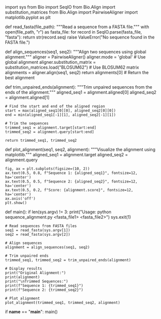 import sys
from Bio import SeqIO
from Bio.Align import substitution_matrices
from Bio.Align import PairwiseAligner
import matplotlib.pyplot as plt

def read_fasta(file_path):
    """Read a sequence from a FASTA file."""
    with open(file_path, "r") as fasta_file:
        for record in SeqIO.parse(fasta_file, "fasta"):
            return str(record.seq)
    raise ValueError("No sequence found in the FASTA file.")

def align_sequences(seq1, seq2):
    """Align two sequences using global alignment."""
    aligner = PairwiseAligner()
    aligner.mode = 'global'  # Use global alignment
    aligner.substitution_matrix = substitution_matrices.load("BLOSUM62")  # Use BLOSUM62 matrix
    alignments = aligner.align(seq1, seq2)
    return alignments[0]  # Return the best alignment

def trim_unpaired_ends(alignment):
    """Trim unpaired sequences from the ends of the alignment."""
    aligned_seq1 = alignment.aligned[0]
    aligned_seq2 = alignment.aligned[1]

    # Find the start and end of the aligned region
    start = max(aligned_seq1[0][0], aligned_seq2[0][0])
    end = min(aligned_seq1[-1][1], aligned_seq2[-1][1])

    # Trim the sequences
    trimmed_seq1 = alignment.target[start:end]
    trimmed_seq2 = alignment.query[start:end]

    return trimmed_seq1, trimmed_seq2

def plot_alignment(seq1, seq2, alignment):
    """Visualize the alignment using matplotlib."""
    aligned_seq1 = alignment.target
    aligned_seq2 = alignment.query

    fig, ax = plt.subplots(figsize=(10, 2))
    ax.text(0.5, 0.8, f"Sequence 1: {aligned_seq1}", fontsize=12, ha='center')
    ax.text(0.5, 0.5, f"Sequence 2: {aligned_seq2}", fontsize=12, ha='center')
    ax.text(0.5, 0.2, f"Score: {alignment.score}", fontsize=12, ha='center')
    ax.axis('off')
    plt.show()

def main():
    if len(sys.argv) != 3:
        print("Usage: python sequence_alignment.py <fasta_file1> <fasta_file2>")
        sys.exit(1)

    # Read sequences from FASTA files
    seq1 = read_fasta(sys.argv[1])
    seq2 = read_fasta(sys.argv[2])

    # Align sequences
    alignment = align_sequences(seq1, seq2)

    # Trim unpaired ends
    trimmed_seq1, trimmed_seq2 = trim_unpaired_ends(alignment)

    # Display results
    print("Original Alignment:")
    print(alignment)
    print("\nTrimmed Sequences:")
    print(f"Sequence 1: {trimmed_seq1}")
    print(f"Sequence 2: {trimmed_seq2}")

    # Plot alignment
    plot_alignment(trimmed_seq1, trimmed_seq2, alignment)

if __name__ == "__main__":
    main()
